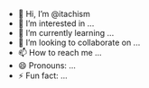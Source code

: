 - 👋 Hi, I’m @itachism
- 👀 I’m interested in ...
- 🌱 I’m currently learning ...
- 💞️ I’m looking to collaborate on ...
- 📫 How to reach me ...
- 😄 Pronouns: ...
- ⚡ Fun fact: ...

<!---
itachism/itachism is a ✨ special ✨ repository because its `README.md` (this file) appears on your GitHub profile.
You can click the Preview link to take a look at your changes.
--->
